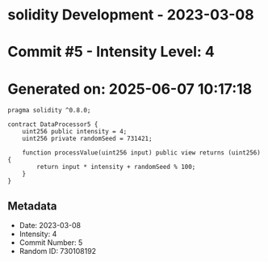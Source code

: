 ﻿# solidity Development - 2023-03-08
# Commit #5 - Intensity Level: 4
# Generated on: 2025-06-07 10:17:18
```solidity
pragma solidity ^0.8.0;

contract DataProcessor5 {
    uint256 public intensity = 4;
    uint256 private randomSeed = 731421;

    function processValue(uint256 input) public view returns (uint256) {
        return input * intensity + randomSeed % 100;
    }
}
```
## Metadata
- Date: 2023-03-08
- Intensity: 4
- Commit Number: 5
- Random ID: 730108192
